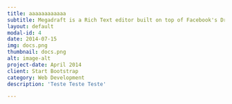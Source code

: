 ```yaml
---
title: aaaaaaaaaaaa
subtitle: Megadraft is a Rich Text editor built on top of Facebook's Draft.JS featuring a nice default base of components and extensibility.
layout: default
modal-id: 4
date: 2014-07-15
img: docs.png
thumbnail: docs.png
alt: image-alt
project-date: April 2014
client: Start Bootstrap
category: Web Development
description: 'Teste Teste Teste'

---
```

